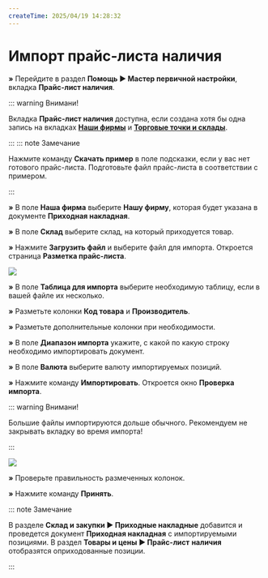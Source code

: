 ```yaml
---
createTime: 2025/04/19 14:28:32
---
```

# Импорт прайс-листа наличия

**»** Перейдите в раздел **Помощь ► Мастер первичной настройки**, вкладка **Прайс-лист наличия**.

::: warning Внимани!

Вкладка **Прайс-лист наличия** доступна, если создана хотя бы одна запись на вкладках [**Наши фирмы**](#3001121b-4890-48a8-a5d1-91eeb221876c) и [**Торговые точки и склады**](#4a058862-13b3-4d54-85a2-f9978df07b43). 

:::
::: note Замечание

Нажмите команду **Скачать пример** в поле подсказки, если у вас нет готового прайс-листа. Подготовьте файл прайс-листа в соответствии с примером.

:::

**»** В поле **Наша фирма** выберите **Нашу фирму**, которая будет указана в документе **Приходная накладная**.

**»** В поле **Склад** выберите склад, на который приходуется товар.

**»** Нажмите **Загрузить файл** и выберите файл для импорта. Откроется страница **Разметка прайс-листа**.

![](Aspose.Words.6f13226c-9016-4dda-be57-653ed66d987a.102.png)

**»** В поле **Таблица для импорта** выберите необходимую таблицу, если в вашей файле их несколько.

**»** Разметьте колонки **Код товара** и **Производитель**.

**»** Разметьте дополнительные колонки при необходимости.

**»** В поле **Диапазон импорта** укажите, с какой по какую строку необходимо импортировать документ.

**»** В поле **Валюта** выберите валюту импортируемых позиций.

**»** Нажмите команду **Импортировать**. Откроется окно **Проверка импорта**.

::: warning Внимани!

Большие файлы импортируются дольше обычного. Рекомендуем не закрывать вкладку во время импорта!

:::

![](Aspose.Words.6f13226c-9016-4dda-be57-653ed66d987a.103.png)

**»** Проверьте правильность размеченных колонок.

**»** Нажмите команду **Принять**.

::: note Замечание

В разделе **Склад и закупки ► Приходные накладные** добавится и проведется документ **Приходная накладная** с импортируемыми позициями. В раздел **Товары и цены ► Прайс-лист** **наличия** отобразятся оприходованные позиции.

:::